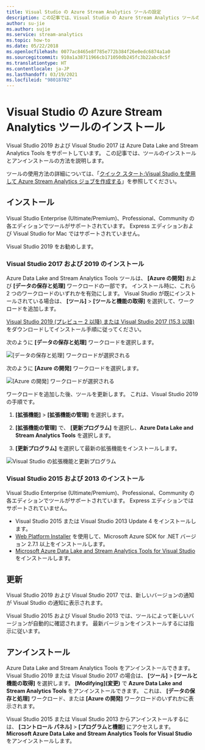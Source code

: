```yaml
---
title: Visual Studio の Azure Stream Analytics ツールの設定
description: この記事では、Visual Studio の Azure Stream Analytics ツールのインストールの要件と設定方法について説明します。
author: su-jie
ms.author: sujie
ms.service: stream-analytics
ms.topic: how-to
ms.date: 05/22/2018
ms.openlocfilehash: 0077ac8465e8f785e772b384f26e0edc6874a1a0
ms.sourcegitcommit: 910a1a38711966cb171050db245fc3b22abc8c5f
ms.translationtype: HT
ms.contentlocale: ja-JP
ms.lasthandoff: 03/19/2021
ms.locfileid: "98018702"
---
```

# <a name="install-azure-stream-analytics-tools-for-visual-studio"></a>Visual Studio の Azure Stream Analytics ツールのインストール

Visual Studio 2019 および Visual Studio 2017 は Azure Data Lake and Stream Analytics Tools をサポートしています。 この記事では、ツールのインストールとアンインストールの方法を説明します。

ツールの使用方法の詳細については、「[クイック スタート:Visual Studio を使用して Azure Stream Analytics ジョブを作成する](stream-analytics-quick-create-vs.md)」を参照してください。

## <a name="install"></a>インストール

Visual Studio Enterprise (Ultimate/Premium)、Professional、Community の各エディションでツールがサポートされています。 Express エディションおよび Visual Studio for Mac ではサポートされていません。

Visual Studio 2019 をお勧めします。

### <a name="install-for-visual-studio-2019-and-2017"></a>Visual Studio 2017 および 2019 のインストール<a name="recommended-visual-studio-2019-and-2017"></a>

Azure Data Lake and Stream Analytics Tools ツールは、 **[Azure の開発]** および **[データの保存と処理]** ワークロードの一部です。 インストール時に、これら 2 つのワークロードのいずれかを有効にします。 Visual Studio が既にインストールされている場合は、 **[ツール]**  >  **[ツールと機能の取得]** を選択して、ワークロードを追加します。

[Visual Studio 2019 (プレビュー 2 以降) または Visual Studio 2017 (15.3 以降)](https://www.visualstudio.com/) をダウンロードしてインストール手順に従ってください。

次のように **[データの保存と処理]** ワークロードを選択します。

![[データの保存と処理] ワークロードが選択される](./media/stream-analytics-tools-for-visual-studio-install/stream-analytics-tools-for-vs-2019-install-01.png)

次のように **[Azure の開発]** ワークロードを選択します。

![[Azure の開発] ワークロードが選択される](./media/stream-analytics-tools-for-visual-studio-install/stream-analytics-tools-for-vs-2019-install-02.png)

ワークロードを追加した後、ツールを更新します。 これは、Visual Studio 2019 の手順です。

1. **[拡張機能]**  >  **[拡張機能の管理]** を選択します。

1. **[拡張機能の管理]** で、 **[更新プログラム]** を選択し、**Azure Data Lake and Stream Analytics Tools** を選択します。

1. **[更新プログラム]** を選択して最新の拡張機能をインストールします。

![Visual Studio の拡張機能と更新プログラム](./media/stream-analytics-tools-for-visual-studio-install/stream-analytics-tools-vs2019-extensions-updates.png)

### <a name="install-for-visual-studio-2015-and-2013"></a>Visual Studio 2015 および 2013 のインストール<a name="visual-studio-2015-2013"></a>

Visual Studio Enterprise (Ultimate/Premium)、Professional、Community の各エディションでツールがサポートされています。 Express エディションではサポートされていません。

* Visual Studio 2015 または Visual Studio 2013 Update 4 をインストールします。
* [Web Platform Installer](https://www.microsoft.com/web/downloads/platform.aspx) を使用して、Microsoft Azure SDK for .NET バージョン 2.7.1 以上をインストールします。
* [Microsoft Azure Data Lake and Stream Analytics Tools for Visual Studio](https://www.microsoft.com/en-us/download/details.aspx?id=49504) をインストールします。

## <a name="update"></a>更新<a name="visual-studio-2019-and-2017"></a><a name="visual-studio-2015-and-2013"></a>

Visual Studio 2019 および Visual Studio 2017 では、新しいバージョンの通知が Visual Studio の通知に表示されます。

Visual Studio 2015 および Visual Studio 2013 では、ツールによって新しいバージョンが自動的に確認されます。 最新バージョンをインストールするには指示に従います。

## <a name="uninstall"></a>アンインストール

Azure Data Lake and Stream Analytics Tools をアンインストールできます。 Visual Studio 2019 または Visual Studio 2017 の場合は、 **[ツール]**  >  **[ツールと機能の取得]** を選択します。 **[Modifying]\(変更\)** で **Azure Data Lake and Stream Analytics Tools** をアンインストールできます。 これは、 **[データの保存と処理]** ワークロード、または **[Azure の開発]** ワークロードのいずれかに表示されます。

Visual Studio 2015 または Visual Studio 2013 からアンインストールするには、 **[コントロール パネル]**  >  **[プログラムと機能]** にアクセスします。 **Microsoft Azure Data Lake and Stream Analytics Tools for Visual Studio** をアンインストールします。
